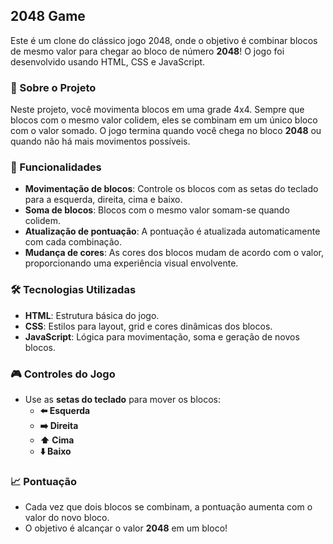 

## 2048 Game

Este é um clone do clássico jogo 2048, onde o objetivo é combinar blocos de mesmo valor para chegar ao bloco de número **2048**! O jogo foi desenvolvido usando HTML, CSS e JavaScript.

### 📝 Sobre o Projeto

Neste projeto, você movimenta blocos em uma grade 4x4. Sempre que blocos com o mesmo valor colidem, eles se combinam em um único bloco com o valor somado. O jogo termina quando você chega no bloco **2048** ou quando não há mais movimentos possíveis.



### 🚀 Funcionalidades

- **Movimentação de blocos**: Controle os blocos com as setas do teclado para a esquerda, direita, cima e baixo.
- **Soma de blocos**: Blocos com o mesmo valor somam-se quando colidem.
- **Atualização de pontuação**: A pontuação é atualizada automaticamente com cada combinação.
- **Mudança de cores**: As cores dos blocos mudam de acordo com o valor, proporcionando uma experiência visual envolvente.

### 🛠️ Tecnologias Utilizadas

- **HTML**: Estrutura básica do jogo.
- **CSS**: Estilos para layout, grid e cores dinâmicas dos blocos.
- **JavaScript**: Lógica para movimentação, soma e geração de novos blocos.

### 🎮 Controles do Jogo

- Use as **setas do teclado** para mover os blocos:
  - **⬅️ Esquerda**
  - **➡️ Direita**
  - **⬆️ Cima**
  - **⬇️ Baixo**

### 📈 Pontuação

- Cada vez que dois blocos se combinam, a pontuação aumenta com o valor do novo bloco.
- O objetivo é alcançar o valor **2048** em um bloco!







